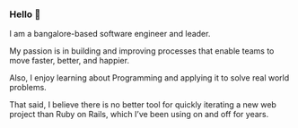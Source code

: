 ### Hello 👋

<!--
**rankit-ranjan/rankit-ranjan** is a ✨ _special_ ✨ repository because its `README.md` (this file) appears on your GitHub profile.

Here are some ideas to get you started:

- 🔭 I’m currently working on ...
- 🌱 I’m currently learning ...
- 👯 I’m looking to collaborate on ...
- 🤔 I’m looking for help with ...
- 💬 Ask me about ...
- 📫 How to reach me: ...
- 😄 Pronouns: ...
- ⚡ Fun fact: ...
-->

I am a bangalore-based software engineer and leader.

My passion is in building and improving processes that enable teams to move faster, better, and happier.

Also, I enjoy learning about Programming and applying it to solve real world problems.

That said, I believe there is no better tool for quickly iterating a new web project than Ruby on Rails, which I’ve been using on and off for years.
